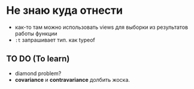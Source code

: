# Не знаю куда отнести

- как-то там можно использовать views для выборки из результатов работы функции
- `:t` запрашивает тип. как typeof

## TO DO (To learn)

- diamond problem?
- **covariance** и **contravariance** долбить жоска.
